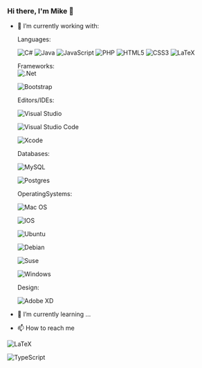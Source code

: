 ### Hi there, I'm Mike 👋


- 🔭 I’m currently working with: <br>
  
  Languages: <br>
  <!-- C# Icon -->
  ![C#](https://img.shields.io/badge/c%23-%23239120.svg?style=for-the-badge&logo=c-sharp&logoColor=white) ![Java](https://img.shields.io/badge/java-%23ED8B00.svg?style=for-the-badge&logo=java&logoColor=white) ![JavaScript](https://img.shields.io/badge/javascript-%23323330.svg?style=for-the-badge&logo=javascript&logoColor=%23F7DF1E) ![PHP](https://img.shields.io/badge/php-%23777BB4.svg?style=for-the-badge&logo=php&logoColor=white) ![HTML5](https://img.shields.io/badge/html5-%23E34F26.svg?style=for-the-badge&logo=html5&logoColor=white) ![CSS3](https://img.shields.io/badge/css3-%231572B6.svg?style=for-the-badge&logo=css3&logoColor=white) ![LaTeX](https://img.shields.io/badge/latex-%23008080.svg?style=for-the-badge&logo=latex&logoColor=white)
  
  
  
  
  
  <!-- PHP Icon -->
  
  
  
  
  

  <!-- LaTex Icon -->
  
  
  Frameworks: <br>
  ![.Net](https://img.shields.io/badge/.NET-5C2D91?style=for-the-badge&logo=.net&logoColor=white)
  
  ![Bootstrap](https://img.shields.io/badge/bootstrap-%23563D7C.svg?style=for-the-badge&logo=bootstrap&logoColor=white)
  
  Editors/IDEs: <br>
  <!-- Visual Studio Icon -->
  ![Visual Studio](https://img.shields.io/badge/Visual%20Studio-5C2D91.svg?style=for-the-badge&logo=visual-studio&logoColor=white)
  <!-- Visual Studio Code Icon -->
  ![Visual Studio Code](https://img.shields.io/badge/Visual%20Studio%20Code-0078d7.svg?style=for-the-badge&logo=visual-studio-code&logoColor=white)
  <!-- Xcode Icon -->
  ![Xcode](https://img.shields.io/badge/Xcode-007ACC?style=for-the-badge&logo=Xcode&logoColor=white)
  
  Databases: <br>
  <!-- MySQL Icon -->
  ![MySQL](https://img.shields.io/badge/mysql-%2300f.svg?style=for-the-badge&logo=mysql&logoColor=white)
  <!-- Postgres Icon -->
  ![Postgres](https://img.shields.io/badge/postgres-%23316192.svg?style=for-the-badge&logo=postgresql&logoColor=white)
  
  OperatingSystems: <br>
  <!-- MacOS Icon -->
  ![Mac OS](https://img.shields.io/badge/mac%20os-000000?style=for-the-badge&logo=macos&logoColor=F0F0F0)
  
  ![IOS](https://img.shields.io/badge/iOS-000000?style=for-the-badge&logo=ios&logoColor=white)
  
  ![Ubuntu](https://img.shields.io/badge/Ubuntu-E95420?style=for-the-badge&logo=ubuntu&logoColor=white)

  ![Debian](https://img.shields.io/badge/Debian-D70A53?style=for-the-badge&logo=debian&logoColor=white)
  
  ![Suse](https://img.shields.io/badge/SUSE-0C322C?style=for-the-badge&logo=SUSE&logoColor=white)
  
  ![Windows](https://img.shields.io/badge/Windows-0078D6?style=for-the-badge&logo=windows&logoColor=white)
  
  Design: <br>
  <!-- AdobeXD Icon -->
  ![Adobe XD](https://img.shields.io/badge/Adobe%20XD-470137?style=for-the-badge&logo=Adobe%20XD&logoColor=#FF61F6)

 
  


- 🌱 I’m currently learning ...

- 📫 How to reach me



<!--

- 🔭 I’m currently working with ...
- 🌱 I’m currently learning ...
- 👯 I’m looking to collaborate on ...
- 🤔 I’m looking for help with ...
- 💬 Ask me about ...
- 📫 How to reach me: ...
- 😄 Pronouns: ...
- ⚡ Fun fact: ...
-->




<!-- LaTex Icon -->
![LaTeX](https://img.shields.io/badge/latex-%23008080.svg?style=for-the-badge&logo=latex&logoColor=white)


<!-- Typescript -->
![TypeScript](https://img.shields.io/badge/typescript-%23007ACC.svg?style=for-the-badge&logo=typescript&logoColor=white)

